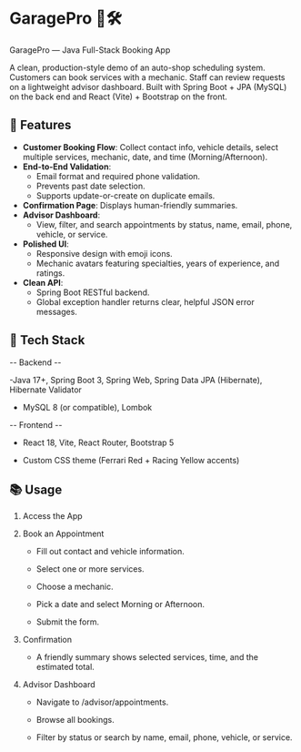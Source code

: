 # GaragePro 🚗🛠️
GaragePro — Java Full-Stack Booking App

A clean, production-style demo of an auto-shop scheduling system. Customers can book services with a mechanic. 
Staff can review requests on a lightweight advisor dashboard. 
Built with Spring Boot + JPA (MySQL) on the back end and React (Vite) + Bootstrap on the front.

## 🚀 Features

- **Customer Booking Flow**: Collect contact info, vehicle details, select multiple services, mechanic, date, and time (Morning/Afternoon).
- **End-to-End Validation**:
  - Email format and required phone validation.
  - Prevents past date selection.
  - Supports update-or-create on duplicate emails.
- **Confirmation Page**: Displays human-friendly summaries.
- **Advisor Dashboard**:
  - View, filter, and search appointments by status, name, email, phone, vehicle, or service.
- **Polished UI**:
  - Responsive design with emoji icons.
  - Mechanic avatars featuring specialties, years of experience, and ratings.
- **Clean API**:
  - Spring Boot RESTful backend.
  - Global exception handler returns clear, helpful JSON error messages.

## 🧱 Tech Stack

-- Backend --

-Java 17+, Spring Boot 3, Spring Web, Spring Data JPA (Hibernate), Hibernate Validator

- MySQL 8 (or compatible), Lombok

-- Frontend --

- React 18, Vite, React Router, Bootstrap 5

- Custom CSS theme (Ferrari Red + Racing Yellow accents)


## 📚 Usage

1. Access the App

2. Book an Appointment

   - Fill out contact and vehicle information.

   - Select one or more services.

   - Choose a mechanic.

   - Pick a date and select Morning or Afternoon.

   - Submit the form.

3. Confirmation

    - A friendly summary shows selected services, time, and the estimated total.

4. Advisor Dashboard

   - Navigate to /advisor/appointments.

   - Browse all bookings.

   - Filter by status or search by name, email, phone, vehicle, or service.



